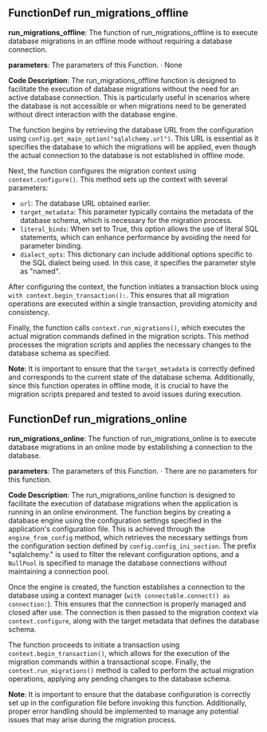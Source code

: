 ## FunctionDef run_migrations_offline
**run_migrations_offline**: The function of run_migrations_offline is to execute database migrations in an offline mode without requiring a database connection.

**parameters**: The parameters of this Function.
· None

**Code Description**: The run_migrations_offline function is designed to facilitate the execution of database migrations without the need for an active database connection. This is particularly useful in scenarios where the database is not accessible or when migrations need to be generated without direct interaction with the database engine.

The function begins by retrieving the database URL from the configuration using `config.get_main_option("sqlalchemy.url")`. This URL is essential as it specifies the database to which the migrations will be applied, even though the actual connection to the database is not established in offline mode.

Next, the function configures the migration context using `context.configure()`. This method sets up the context with several parameters:
- `url`: The database URL obtained earlier.
- `target_metadata`: This parameter typically contains the metadata of the database schema, which is necessary for the migration process.
- `literal_binds`: When set to True, this option allows the use of literal SQL statements, which can enhance performance by avoiding the need for parameter binding.
- `dialect_opts`: This dictionary can include additional options specific to the SQL dialect being used. In this case, it specifies the parameter style as "named".

After configuring the context, the function initiates a transaction block using `with context.begin_transaction():`. This ensures that all migration operations are executed within a single transaction, providing atomicity and consistency.

Finally, the function calls `context.run_migrations()`, which executes the actual migration commands defined in the migration scripts. This method processes the migration scripts and applies the necessary changes to the database schema as specified.

**Note**: It is important to ensure that the `target_metadata` is correctly defined and corresponds to the current state of the database schema. Additionally, since this function operates in offline mode, it is crucial to have the migration scripts prepared and tested to avoid issues during execution.
## FunctionDef run_migrations_online
**run_migrations_online**: The function of run_migrations_online is to execute database migrations in an online mode by establishing a connection to the database.

**parameters**: The parameters of this Function.
· There are no parameters for this function.

**Code Description**: The run_migrations_online function is designed to facilitate the execution of database migrations when the application is running in an online environment. The function begins by creating a database engine using the configuration settings specified in the application's configuration file. This is achieved through the `engine_from_config` method, which retrieves the necessary settings from the configuration section defined by `config.config_ini_section`. The prefix "sqlalchemy." is used to filter the relevant configuration options, and a `NullPool` is specified to manage the database connections without maintaining a connection pool.

Once the engine is created, the function establishes a connection to the database using a context manager (`with connectable.connect() as connection:`). This ensures that the connection is properly managed and closed after use. The connection is then passed to the migration context via `context.configure`, along with the target metadata that defines the database schema.

The function proceeds to initiate a transaction using `context.begin_transaction()`, which allows for the execution of the migration commands within a transactional scope. Finally, the `context.run_migrations()` method is called to perform the actual migration operations, applying any pending changes to the database schema.

**Note**: It is important to ensure that the database configuration is correctly set up in the configuration file before invoking this function. Additionally, proper error handling should be implemented to manage any potential issues that may arise during the migration process.
